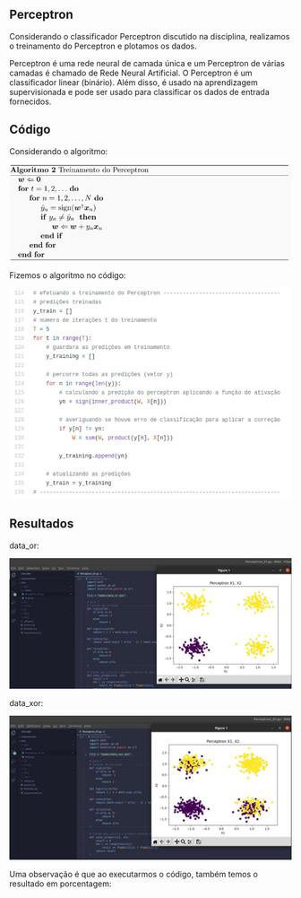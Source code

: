 ## Perceptron

Considerando o classificador Perceptron discutido na disciplina, realizamos o treinamento do Perceptron e plotamos os dados.

Perceptron é uma rede neural de camada única e um Perceptron de várias camadas é chamado de Rede Neural Artificial. O Perceptron é um classificador linear (binário). Além disso, é usado na aprendizagem supervisionada e pode ser usado para classificar os dados de entrada fornecidos.

## Código
Considerando o algoritmo:
<p align="center">
   <img width="600" src="imagens/algoritmo_perceptron.jpeg">
</p>

Fizemos o algoritmo no código:
<p align="center">
   <img width="600" src="imagens/treinamento.jpeg">
</p>

## Resultados
data_or:
<p align="center">
   <img width="600" src="imagens/data_or">
</p>

data_xor:
<p align="center">
   <img width="600" src="imagens/data_xor">
</p>

Uma observação é que ao executarmos o código, também temos o resultado em porcentagem:
